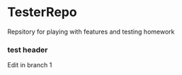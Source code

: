 # TesterRepo
Repsitory for playing with features and testing homework

### test header
Edit in branch 1
